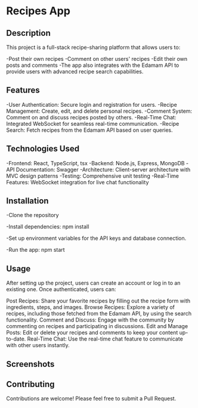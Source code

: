 # Recipes App

## Description

This project is a full-stack recipe-sharing platform that allows users to:

-Post their own recipes
-Comment on other users' recipes
-Edit their own posts and comments
-The app also integrates with the Edamam API to provide users with advanced recipe search capabilities.

## Features

-User Authentication: Secure login and registration for users.
-Recipe Management: Create, edit, and delete personal recipes.
-Comment System: Comment on and discuss recipes posted by others.
-Real-Time Chat: Integrated WebSocket for seamless real-time communication.
-Recipe Search: Fetch recipes from the Edamam API based on user queries.

## Technologies Used

-Frontend: React, TypeScript, tsx
-Backend: Node.js, Express, MongoDB
-API Documentation: Swagger
-Architecture: Client-server architecture with MVC design patterns
-Testing: Comprehensive unit testing
-Real-Time Features: WebSocket integration for live chat functionality

## Installation

-Clone the repository

-Install dependencies:
npm install

-Set up environment variables for the API keys and database connection.

-Run the app:
npm start

## Usage

After setting up the project, users can create an account or log in to an existing one. Once authenticated, users can:

Post Recipes: Share your favorite recipes by filling out the recipe form with ingredients, steps, and images.
Browse Recipes: Explore a variety of recipes, including those fetched from the Edamam API, by using the search functionality.
Comment and Discuss: Engage with the community by commenting on recipes and participating in discussions.
Edit and Manage Posts: Edit or delete your recipes and comments to keep your content up-to-date.
Real-Time Chat: Use the real-time chat feature to communicate with other users instantly.

## Screenshots


## Contributing

Contributions are welcome! Please feel free to submit a Pull Request.

